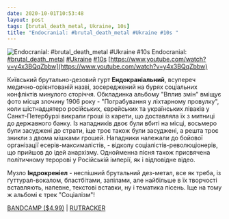 ```yaml
---
date: 2020-10-01T10:53:48
layout: post
tags: [brutal_death_metal, Ukraine, 10s]
title: "Endocranial: #brutal_death_metal #Ukraine #10s "
---
```

![Endocranial: #brutal_death_metal #Ukraine #10s ](https://i.ytimg.com/vi/y4x3BQqZbbw/maxresdefault.jpg)
Endocranial: [#brutal_death_metal](/tags/#brutal_death_metal) [#Ukraine](/tags/#Ukraine) [#10s](/tags/#10s) [https://www.youtube.com/watch?v=y4x3BQqZbbw](https://www.youtube.com/watch?v=y4x3BQqZbbw)

Київський брутально-дезовий гурт **Ендокраніальний**, всупереч медично-орієнтованій назві, зосереджений на бурях соціальних конфліктів минулого сторіччя. Обкладинка альбому &quot;Вплив змін&quot; вміщує фото місця злочину 1906 року - &quot;Пограбування у ліхтарному провулку&quot;, коли шістнадцятеро російських, єврейських та українських ліваків у Санкт-Петербурзі викрали гроші із карети, що доставляла їх з митниці до державного банку. Із нападників двоє були вбиті на місці, восьмеро були засуджені до страти, іще троє також були засуджені, а решта троє зникли з двома мішками грошей. Нападники належали до бойової організації есерів-максималістів, - відколу соціалістів-революціонерів, що прийшов до ідей анархізму. Однойменна пісня також присвячена політичному теророві у Російській імперії, як і відповідне відео.

Музло **Індрокреніел** - неспішний брутальний дез-метал, все як треба, із ґуттурал-вокалом, бластбітами, запілами, але найбільше в їх творчості вставляють, напевне, текстові вставки, ну і тематика пісень. Іще на тому  ж альбомі є трек &quot;Соціалізм&quot;!

[BANDCAMP ($4.99)](https://endocranialkiev.bandcamp.com/album/impact-of-change) | [RUTRACKER](https://rutracker.org/forum/viewtopic.php?t=4577901)